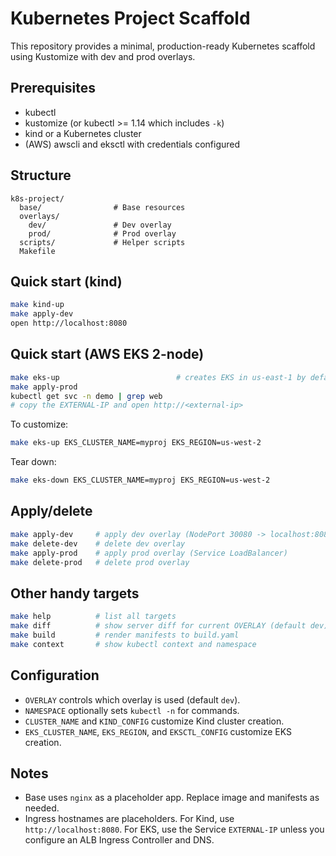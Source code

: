 # Kubernetes Project Scaffold

This repository provides a minimal, production-ready Kubernetes scaffold using Kustomize with dev and prod overlays.

## Prerequisites
- kubectl
- kustomize (or kubectl >= 1.14 which includes `-k`)
- kind or a Kubernetes cluster
- (AWS) awscli and eksctl with credentials configured

## Structure
```
k8s-project/
  base/                # Base resources
  overlays/
    dev/               # Dev overlay
    prod/              # Prod overlay
  scripts/             # Helper scripts
  Makefile
```

## Quick start (kind)
```bash
make kind-up
make apply-dev
open http://localhost:8080
```

## Quick start (AWS EKS 2-node)
```bash
make eks-up                          # creates EKS in us-east-1 by default
make apply-prod
kubectl get svc -n demo | grep web
# copy the EXTERNAL-IP and open http://<external-ip>
```

To customize:
```bash
make eks-up EKS_CLUSTER_NAME=myproj EKS_REGION=us-west-2
```

Tear down:
```bash
make eks-down EKS_CLUSTER_NAME=myproj EKS_REGION=us-west-2
```

## Apply/delete
```bash
make apply-dev     # apply dev overlay (NodePort 30080 -> localhost:8080)
make delete-dev    # delete dev overlay
make apply-prod    # apply prod overlay (Service LoadBalancer)
make delete-prod   # delete prod overlay
```

## Other handy targets
```bash
make help          # list all targets
make diff          # show server diff for current OVERLAY (default dev)
make build         # render manifests to build.yaml
make context       # show kubectl context and namespace
```

## Configuration
- `OVERLAY` controls which overlay is used (default `dev`).
- `NAMESPACE` optionally sets `kubectl -n` for commands.
- `CLUSTER_NAME` and `KIND_CONFIG` customize Kind cluster creation.
- `EKS_CLUSTER_NAME`, `EKS_REGION`, and `EKSCTL_CONFIG` customize EKS creation.

## Notes
- Base uses `nginx` as a placeholder app. Replace image and manifests as needed.
- Ingress hostnames are placeholders. For Kind, use `http://localhost:8080`. For EKS, use the Service `EXTERNAL-IP` unless you configure an ALB Ingress Controller and DNS.
